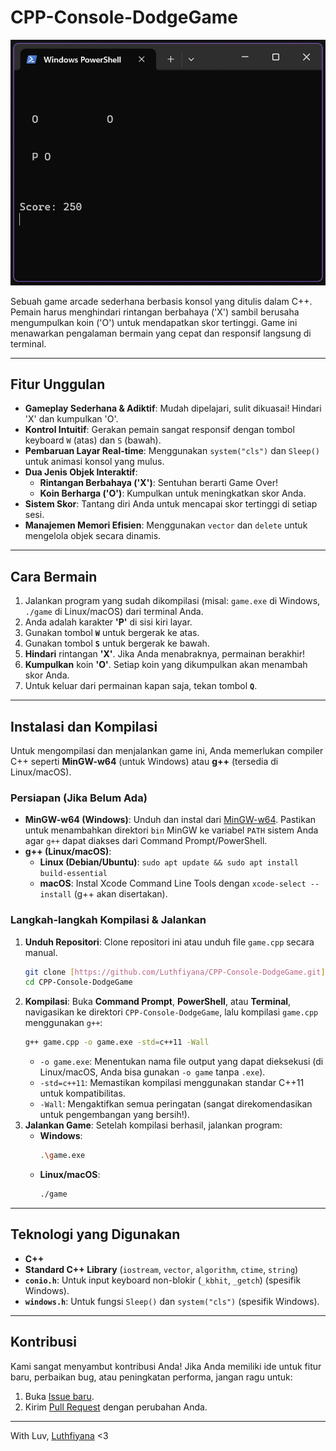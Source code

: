 # CPP-Console-DodgeGame

![Game Preview](game_prev.gif)

Sebuah game arcade sederhana berbasis konsol yang ditulis dalam C++. Pemain harus menghindari rintangan berbahaya ('X') sambil berusaha mengumpulkan koin ('O') untuk mendapatkan skor tertinggi. Game ini menawarkan pengalaman bermain yang cepat dan responsif langsung di terminal.

---

## Fitur Unggulan

- **Gameplay Sederhana & Adiktif**: Mudah dipelajari, sulit dikuasai! Hindari 'X' dan kumpulkan 'O'.
- **Kontrol Intuitif**: Gerakan pemain sangat responsif dengan tombol keyboard `W` (atas) dan `S` (bawah).
- **Pembaruan Layar Real-time**: Menggunakan `system("cls")` dan `Sleep()` untuk animasi konsol yang mulus.
- **Dua Jenis Objek Interaktif**:
  - **Rintangan Berbahaya ('X')**: Sentuhan berarti Game Over!
  - **Koin Berharga ('O')**: Kumpulkan untuk meningkatkan skor Anda.
- **Sistem Skor**: Tantang diri Anda untuk mencapai skor tertinggi di setiap sesi.
- **Manajemen Memori Efisien**: Menggunakan `vector` dan `delete` untuk mengelola objek secara dinamis.

---

## Cara Bermain

1.  Jalankan program yang sudah dikompilasi (misal: `game.exe` di Windows, `./game` di Linux/macOS) dari terminal Anda.
2.  Anda adalah karakter **'P'** di sisi kiri layar.
3.  Gunakan tombol **`W`** untuk bergerak ke atas.
4.  Gunakan tombol **`S`** untuk bergerak ke bawah.
5.  **Hindari** rintangan **'X'**. Jika Anda menabraknya, permainan berakhir!
6.  **Kumpulkan** koin **'O'**. Setiap koin yang dikumpulkan akan menambah skor Anda.
7.  Untuk keluar dari permainan kapan saja, tekan tombol **`Q`**.

---

## Instalasi dan Kompilasi

Untuk mengompilasi dan menjalankan game ini, Anda memerlukan compiler C++ seperti **MinGW-w64** (untuk Windows) atau **g++** (tersedia di Linux/macOS).

### Persiapan (Jika Belum Ada)

- **MinGW-w64 (Windows)**: Unduh dan instal dari [MinGW-w64](https://mingw-w64.org/doku.php). Pastikan untuk menambahkan direktori `bin` MinGW ke variabel `PATH` sistem Anda agar `g++` dapat diakses dari Command Prompt/PowerShell.
- **g++ (Linux/macOS)**:
  - **Linux (Debian/Ubuntu)**: `sudo apt update && sudo apt install build-essential`
  - **macOS**: Instal Xcode Command Line Tools dengan `xcode-select --install` (g++ akan disertakan).

### Langkah-langkah Kompilasi & Jalankan

1.  **Unduh Repositori**: Clone repositori ini atau unduh file `game.cpp` secara manual.
    ```bash
    git clone [https://github.com/Luthfiyana/CPP-Console-DodgeGame.git](https://github.com/Luthfiyana/CPP-Console-DodgeGame.git)
    cd CPP-Console-DodgeGame
    ```
2.  **Kompilasi**: Buka **Command Prompt**, **PowerShell**, atau **Terminal**, navigasikan ke direktori `CPP-Console-DodgeGame`, lalu kompilasi `game.cpp` menggunakan `g++`:
    ```bash
    g++ game.cpp -o game.exe -std=c++11 -Wall
    ```
    - `-o game.exe`: Menentukan nama file output yang dapat dieksekusi (di Linux/macOS, Anda bisa gunakan `-o game` tanpa `.exe`).
    - `-std=c++11`: Memastikan kompilasi menggunakan standar C++11 untuk kompatibilitas.
    - `-Wall`: Mengaktifkan semua peringatan (sangat direkomendasikan untuk pengembangan yang bersih!).
3.  **Jalankan Game**: Setelah kompilasi berhasil, jalankan program:
    - **Windows**:
      ```bash
      .\game.exe
      ```
    - **Linux/macOS**:
      ```bash
      ./game
      ```

---

## Teknologi yang Digunakan

- **C++**
- **Standard C++ Library** (`iostream`, `vector`, `algorithm`, `ctime`, `string`)
- **`conio.h`**: Untuk input keyboard non-blokir (`_kbhit`, `_getch`) (spesifik Windows).
- **`windows.h`**: Untuk fungsi `Sleep()` dan `system("cls")` (spesifik Windows).

---

## Kontribusi

Kami sangat menyambut kontribusi Anda! Jika Anda memiliki ide untuk fitur baru, perbaikan bug, atau peningkatan performa, jangan ragu untuk:

1.  Buka [Issue baru](https://github.com/Luthfiyana/CPP-Console-DodgeGame/issues).
2.  Kirim [Pull Request](https://github.com/Luthfiyana/CPP-Console-DodgeGame/pulls) dengan perubahan Anda.

---

With Luv,
[Luthfiyana](https://github.com/Luthfiyana) <3
